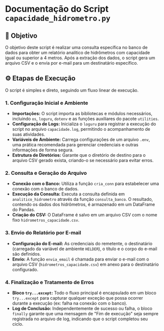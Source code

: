 # Documentação do Script `capacidade_hidrometro.py`

## 🎯 Objetivo

O objetivo deste script é realizar uma consulta específica no banco de dados para obter um relatório analítico de hidrômetros com capacidade igual ou superior a 4 metros. Após a extração dos dados, o script gera um arquivo CSV e o envia por e-mail para um destinatário específico.

## ⚙️ Etapas de Execução

O script é simples e direto, seguindo um fluxo linear de execução.

### 1. Configuração Inicial e Ambiente

* **Importações:** O script importa as bibliotecas e módulos necessários, incluindo `os`, `loguru`, `dotenv` e as funções auxiliares do pacote `utilities`.
* **Configuração de Logs:** Inicializa o `loguru` para registrar a execução do script no arquivo `capacidade.log`, permitindo o acompanhamento de suas atividades.
* **Variáveis de Ambiente:** Carrega configurações de um arquivo `.env`, uma prática recomendada para gerenciar credenciais e outras informações de forma segura.
* **Estrutura de Diretórios:** Garante que o diretório de destino para o arquivo CSV gerado exista, criando-o se necessário para evitar erros.

### 2. Consulta e Geração do Arquivo

* **Conexão com o Banco:** Utiliza a função `cria_conn` para estabelecer uma conexão com o banco de dados.
* **Execução da Consulta:** Executa a consulta definida em `analitico_hidrometro` através da função `consulta_banco`. O resultado, contendo os dados dos hidrômetros, é armazenado em um DataFrame do Pandas.
* **Criação do CSV:** O DataFrame é salvo em um arquivo CSV com o nome fixo `hidrometros_capacidade.csv`.

### 3. Envio do Relatório por E-mail

* **Configuração do E-mail:** As credenciais do remetente, o destinatário (carregado da variável de ambiente `HELDER`), o título e o corpo do e-mail são definidos.
* **Envio:** A função `envia_email` é chamada para enviar o e-mail com o arquivo CSV (`hidrometros_capacidade.csv`) em anexo para o destinatário configurado.

### 4. Finalização e Tratamento de Erros

* **Bloco `try...except`:** Todo o fluxo principal é encapsulado em um bloco `try...except` para capturar qualquer exceção que possa ocorrer durante a execução (ex: falha na conexão com o banco).
* **Log de Conclusão:** Independentemente de sucesso ou falha, o bloco `finally` garante que uma mensagem de "Fim de execução" seja sempre registrada no arquivo de log, indicando que o script completou seu ciclo.
